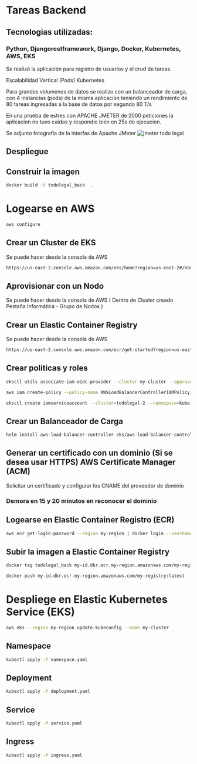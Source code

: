 # Tareas Backend

## Tecnologias utilizadas:

### Python, Djangorestframework, Django, Docker, Kubernetes, AWS, EKS

Se realizó la aplicación para registro de usuarios y el crud de tareas.

Escalabilidad Vertical (Pods) Kubernetes

Para grandes volumenes de datos se realizo con un balanceador de carga, con 4 instancias (pods) de la misma aplicacion teniendo un rendimiento de 80 tareas ingresadas a la base de datos por segundo 80 T/s

En una prueba de estres con APACHE JMETER de 2000 peticiones la aplicacion no tuvo caidas y respondio bien en 25s de ejecucion.

Se adjunto fotografia de la interfas de Apache JMeter
![jmeter todo legal](https://github.com/jsalasx/mi_proyecto/assets/102547359/b6fb7187-74d2-4cb3-a9dc-af99b8a8aa0c)

## Despliegue

## Construir la imagen

```bash
docker build -t todolegal_back  .
```

# Logearse en AWS
```bash
aws configure
```

## Crear un Cluster de EKS

Se puede hacer desde la consola de AWS
```bash
https://us-east-2.console.aws.amazon.com/eks/home?region=us-east-2#/home
```
## Aprovisionar con un Nodo

Se puede hacer desde la consola de AWS ( Dentro de Cluster creado Pestaña Informática - Grupo de Nodos )

## Crear un Elastic Container Registry

Se puede hacer desde la consola de AWS
```bash
https://us-east-2.console.aws.amazon.com/ecr/get-started?region=us-east-2
```

## Crear politicas y roles
```bash
eksctl utils associate-iam-oidc-provider --cluster my-cluster --approve
```
```bash
aws iam create-policy --policy-name AWSLoadBalancerControllerIAMPolicy --policy-document file://iam_policy.json
```
```bash
eksctl create iamserviceaccount --cluster=todolegal-2 --namespace=kube-system --name=aws-load-balancer-controller  --role-name AmazonEKSLoadBalancerControllerRole --attach-policy-arn=arn:aws:iam::961883253387:policy/AWSLoadBalancerControllerIAMPolicy --approve
```
## Crear un Balanceador de Carga

```bash
helm install aws-load-balancer-controller eks/aws-load-balancer-controller --set clusterName=your-cluster-name --set serviceAccount.create=false --set serviceAccount.name=aws-load-balancer-controller --namespace kube-system
```

## Generar un certificado con un dominio (Si se desea usar HTTPS) AWS Certificate Manager (ACM)

Solicitar un certificado y configurar los CNAME del proveedor de dominio
### Demora en 15 y 20 minutos en reconocer el dominio

## Logearse en Elastic Container Registro (ECR)

```bash
aws ecr get-login-password --region my-region | docker login --username AWS --password-stdin my-id.dkr.ecr.my-region.amazonaws.com/my-registry
```

## Subir la imagen a Elastic Container Registry

```bash
docker tag todolegal_back my-id.dkr.ecr.my-region.amazonaws.com/my-registry:latest
```
```bash
docker push my-id.dkr.ecr.my-region.amazonaws.com/my-registry:latest
```

# Despliege en Elastic Kubernetes Service (EKS)
```bash
aws eks --region my-region update-kubeconfig --name my-cluster
```
## Namespace
```bash
kubectl apply -f namespace.yaml
```
## Deployment
```bash
kubectl apply -f deployment.yaml
```
## Service
```bash
kubectl apply -f service.yaml
```
## Ingress
```bash
kubectl apply -f ingress.yaml
```
